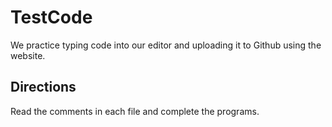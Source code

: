 # TestCode
We practice typing code into our editor and uploading it to Github using the website.

## Directions
Read the comments in each file and complete the programs.
